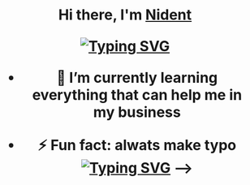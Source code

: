 <h1 align="center">Hi there, I'm <a href="https://github.com/Nident" target="_blank">Nident</a> 
  
<a href="https://git.io/typing-svg"><img src="https://readme-typing-svg.demolab.com?font=Fira+Code&pause=1000&width=435&lines=Yeah%2C+data+future+data+analyst" alt="Typing SVG" /></a>
  
 

<!-- - 🔭 I’m currently working on  -->
- 🌱 I’m currently learning everything that can help me in my business
<!-- - 👯 I’m looking to collaborate on ... -->
<!-- - 🤔 I’m looking for help with ... -->
<!-- - 💬 Ask me about ... -->
<!-- - 📫 How to reach me: ... -->
<!-- - 😄 Pronouns: ... -->
- ⚡ Fun fact: alwats make typo <a href="https://git.io/typing-svg"><img src="https://readme-typing-svg.demolab.com?font=Fira+Code&pause=1000&width=435&lines= *always" alt="Typing SVG" /></a>
-->
